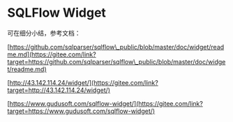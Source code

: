 # SQLFlow Widget

可在细分小结，参考文档：

[https://github.com/sqlparser/sqlflow\_public/blob/master/doc/widget/readme.md](https://gitee.com/link?target=https://github.com/sqlparser/sqlflow\_public/blob/master/doc/widget/readme.md)

[http://43.142.114.24/widget/](https://gitee.com/link?target=http://43.142.114.24/widget/)

[https://www.gudusoft.com/sqlflow-widget/](https://gitee.com/link?target=https://www.gudusoft.com/sqlflow-widget/)
